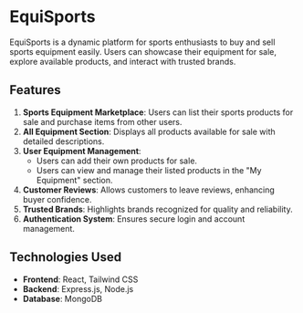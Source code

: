 # EquiSports

EquiSports is a dynamic platform for sports enthusiasts to buy and sell sports equipment easily. Users can showcase their equipment for sale, explore available products, and interact with trusted brands.

## Features

1. **Sports Equipment Marketplace**: Users can list their sports products for sale and purchase items from other users.
2. **All Equipment Section**: Displays all products available for sale with detailed descriptions.
3. **User Equipment Management**:
   - Users can add their own products for sale.
   - Users can view and manage their listed products in the "My Equipment" section.
4. **Customer Reviews**: Allows customers to leave reviews, enhancing buyer confidence.
5. **Trusted Brands**: Highlights brands recognized for quality and reliability.
6. **Authentication System**: Ensures secure login and account management.

## Technologies Used

- **Frontend**: React, Tailwind CSS
- **Backend**: Express.js, Node.js
- **Database**: MongoDB


